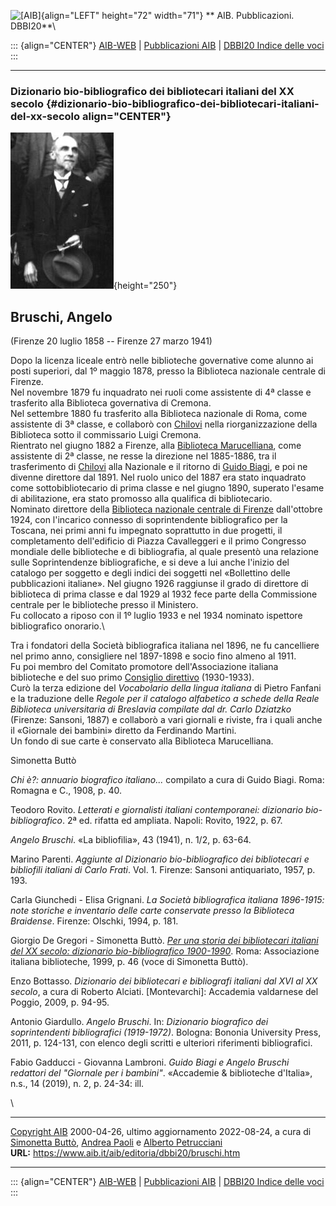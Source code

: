 ![\[AIB\]](/aib/wi/aibv72.gif){align="LEFT" height="72" width="71"}
** AIB. Pubblicazioni. DBBI20**\

::: {align="CENTER"}
[AIB-WEB](/) \| [Pubblicazioni AIB](/pubblicazioni/) \| [DBBI20 Indice
delle voci](dbbi20.htm)
:::

------------------------------------------------------------------------

### Dizionario bio-bibliografico dei bibliotecari italiani del XX secolo {#dizionario-bio-bibliografico-dei-bibliotecari-italiani-del-xx-secolo align="CENTER"}

![\[Ritratto\]](bruschi.jpg){height="250"}

## Bruschi, Angelo

(Firenze 20 luglio 1858 -- Firenze 27 marzo 1941)

Dopo la licenza liceale entrò nelle biblioteche governative come alunno
ai posti superiori, dal 1º maggio 1878, presso la Biblioteca nazionale
centrale di Firenze.\
Nel novembre 1879 fu inquadrato nei ruoli come assistente di 4ª classe e
trasferito alla Biblioteca governativa di Cremona.\
Nel settembre 1880 fu trasferito alla Biblioteca nazionale di Roma, come
assistente di 3ª classe, e collaborò con [Chilovi](chilovi.htm) nella
riorganizzazione della Biblioteca sotto il commissario Luigi Cremona.\
Rientrato nel giugno 1882 a Firenze, alla [Biblioteca
Marucelliana](/aib/stor/teche/fi-mar.htm), come assistente di 2ª classe,
ne resse la direzione nel 1885-1886, tra il trasferimento di
[Chilovi](chilovi.htm) alla Nazionale e il ritorno di [Guido
Biagi](biagi.htm), e poi ne divenne direttore dal 1891. Nel ruolo unico
del 1887 era stato inquadrato come sottobibliotecario di prima classe e
nel giugno 1890, superato l\'esame di abilitazione, era stato promosso
alla qualifica di bibliotecario.\
Nominato direttore della [Biblioteca nazionale centrale di
Firenze](/aib/stor/teche/fi-naz.htm) dall\'ottobre 1924, con l\'incarico
connesso di soprintendente bibliografico per la Toscana, nei primi anni
fu impegnato soprattutto in due progetti, il completamento
dell\'edificio di Piazza Cavalleggeri e il primo Congresso mondiale
delle biblioteche e di bibliografia, al quale presentò una relazione
sulle Soprintendenze bibliografiche, e si deve a lui anche l\'inizio del
catalogo per soggetto e degli indici dei soggetti nel «Bollettino delle
pubblicazioni italiane». Nel giugno 1926 raggiunse il grado di direttore
di biblioteca di prima classe e dal 1929 al 1932 fece parte della
Commissione centrale per le biblioteche presso il Ministero.\
Fu collocato a riposo con il 1º luglio 1933 e nel 1934 nominato
ispettore bibliografico onorario.\

Tra i fondatori della Società bibliografica italiana nel 1896, ne fu
cancelliere nel primo anno, consigliere nel 1897-1898 e socio fino
almeno al 1911.\
Fu poi membro del Comitato promotore dell\'Associazione italiana
biblioteche e del suo primo [Consiglio
direttivo](/aib/stor/cariche30.htm) (1930-1933).\
Curò la terza edizione del *Vocabolario della lingua italiana* di Pietro
Fanfani e la traduzione delle *Regole per il catalogo alfabetico a
schede della Reale Biblioteca universitaria di Breslavia compilate dal
dr. Carlo Dziatzko* (Firenze: Sansoni, 1887) e collaborò a vari giornali
e riviste, fra i quali anche il «Giornale dei bambini» diretto da
Ferdinando Martini.\
Un fondo di sue carte è conservato alla Biblioteca Marucelliana.

Simonetta Buttò

*Chi è?: annuario biografico italiano\...* compilato a cura di Guido
Biagi. Roma: Romagna e C., 1908, p. 40.

Teodoro Rovito. *Letterati e giornalisti italiani contemporanei:
dizionario bio-bibliografico*. 2ª ed. rifatta ed ampliata. Napoli:
Rovito, 1922, p. 67.

*Angelo Bruschi*. «La bibliofilia», 43 (1941), n. 1/2, p. 63-64.

Marino Parenti. *Aggiunte al Dizionario bio-bibliografico dei
bibliotecari e bibliofili italiani di Carlo Frati*. Vol. 1. Firenze:
Sansoni antiquariato, 1957, p. 193.

Carla Giunchedi - Elisa Grignani. *La Società bibliografica italiana
1896-1915: note storiche e inventario delle carte conservate presso la
Biblioteca Braidense*. Firenze: Olschki, 1994, p. 181.

Giorgio De Gregori - Simonetta Buttò. [*Per una storia dei bibliotecari
italiani del XX secolo: dizionario bio-bibliografico
1900-1990*](/aib/editoria/pub065.htm). Roma: Associazione italiana
biblioteche, 1999, p. 46 (voce di Simonetta Buttò).

Enzo Bottasso. *Dizionario dei bibliotecari e bibliografi italiani dal
XVI al XX secolo*, a cura di Roberto Alciati. \[Montevarchi\]: Accademia
valdarnese del Poggio, 2009, p. 94-95.

Antonio Giardullo. *Angelo Bruschi*. In: *Dizionario biografico dei
soprintendenti bibliografici (1919-1972)*. Bologna: Bononia University
Press, 2011, p. 124-131, con elenco degli scritti e ulteriori
riferimenti bibliografici.

Fabio Gadducci - Giovanna Lambroni. *Guido Biagi e Angelo Bruschi
redattori del \"Giornale per i bambini\"*. «Accademie & biblioteche
d\'Italia», n.s., 14 (2019), n. 2, p. 24-34: ill.

\

------------------------------------------------------------------------

[Copyright AIB](/su-questo-sito/dichiarazione-di-copyright-aib-web/)
2000-04-26, ultimo aggiornamento 2022-08-24, a cura di [Simonetta
Buttò](/aib/redazione3.htm), [Andrea Paoli](/aib/redazione3.htm) e
[Alberto Petrucciani](/su-questo-sito/redazione-aib-web/)\
**URL:** https://www.aib.it/aib/editoria/dbbi20/bruschi.htm

------------------------------------------------------------------------

::: {align="CENTER"}
[AIB-WEB](/) \| [Pubblicazioni AIB](/pubblicazioni/) \| [DBBI20 Indice
delle voci](dbbi20.htm)
:::
